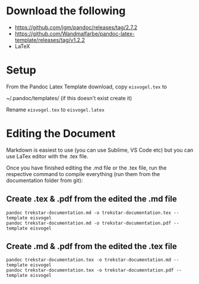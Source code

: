 # Download the following

* https://github.com/jgm/pandoc/releases/tag/2.7.2
* https://github.com/Wandmalfarbe/pandoc-latex-template/releases/tag/v1.2.2
* LaTeX

# Setup

From the Pandoc Latex Template download, copy `eisvogel.tex` to

~/.pandoc/templates/ (if this doesn't exist create it)

Rename `eisvogel.tex` to `eisvogel.latex`

# Editing the Document

Markdown is easiest to use (you can use Sublime, VS Code etc) but you can use LaTex editor with the .tex file.

Once you have finished editing the .md file or the .tex file, run the respective command to compile everything (run them from the documentation folder from git):

## Create .tex & .pdf from the edited the .md file

`pandoc trekstar-documentation.md -o trekstar-documentation.tex --template eisvogel`\
`pandoc trekstar-documentation.md -o trekstar-documentation.pdf --template eisvogel`

## Create .md & .pdf from the edited the .tex file

`pandoc trekstar-documentation.tex -o trekstar-documentation.md --template eisvogel`\
`pandoc trekstar-documentation.tex -o trekstar-documentation.pdf --template eisvogel`